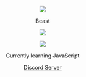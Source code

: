 <p align="center">  
<img src="https://media.discordapp.net/attachments/813341662545313832/813343404507267092/pokemon_pixel.gif">
</p>
<p align="center">
    Beast
<p align="center">  
<img src="https://komarev.com/ghpvc/?username=Kappaladi&color=grey">
</p>
    <p align="center">
  <img src="https://discord.c99.nl/widget/theme-2/570699104804667393.png"/>
</p>
<p align="center">
Currently learning JavaScript
<p align="center">
    <a href="https://discord.gg/mVdMmsWmUn">Discord Server</a>
